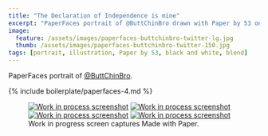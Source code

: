 ```yaml
---
title: "The Declaration of Independence is mine"
excerpt: "PaperFaces portrait of @ButtChinBro drawn with Paper by 53 on an iPad."
image: 
  feature: /assets/images/paperfaces-buttchinbro-twitter-lg.jpg
  thumb: /assets/images/paperfaces-buttchinbro-twitter-150.jpg
tags: [portrait, illustration, Paper by 53, black and white, blend]
---
```


PaperFaces portrait of [@ButtChinBro](http://twitter.com/ButtChinBro).

{% include boilerplate/paperfaces-4.md %}

<figure class="third">
	<a href="{{ site.url }}/assets/images/paperfaces-buttchinbro-process-1-lg.jpg"><img src="{{ site.url }}/assets/images/paperfaces-buttchinbro-process-1-600.jpg" alt="Work in process screenshot"></a>
	<a href="{{ site.url }}/assets/images/paperfaces-buttchinbro-process-2-lg.jpg"><img src="{{ site.url }}/assets/images/paperfaces-buttchinbro-process-2-600.jpg" alt="Work in process screenshot"></a>
	<a href="{{ site.url }}/assets/images/paperfaces-buttchinbro-process-3-lg.jpg"><img src="{{ site.url }}/assets/images/paperfaces-buttchinbro-process-3-600.jpg" alt="Work in process screenshot"></a>
	<a href="{{ site.url }}/assets/images/paperfaces-buttchinbro-process-4-lg.jpg"><img src="{{ site.url }}/assets/images/paperfaces-buttchinbro-process-4-600.jpg" alt="Work in process screenshot"></a>
	<figcaption>Work in progress screen captures Made with Paper.</figcaption>
</figure>